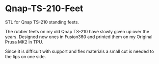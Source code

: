 # Qnap-TS-210-Feet
STL for Qnap TS-210 standing feets.

The rubber feets on my old Qnap TS-210 have slowly given up over the years.
Designed new ones in Fusion360 and printed them on my Original Prusa MK2 in TPU.

Since it is difficult with support and flex materials a small cut is needed to the lips on one side.
